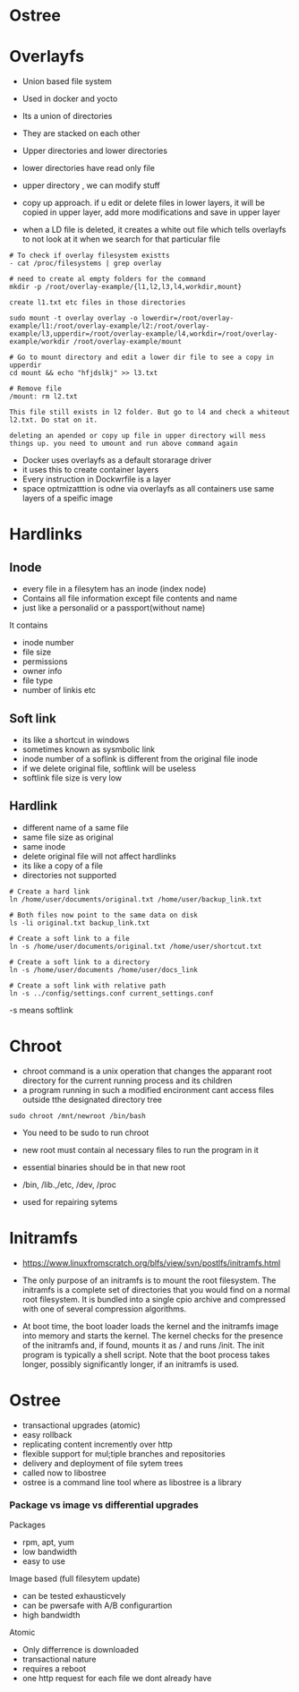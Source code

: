 Ostree
======

# Overlayfs

- Union based file system
- Used in docker and yocto

- Its a union of directories
- They are stacked on each other
- Upper directories and lower directories
- lower directories have read only file
- upper directory , we can modify stuff

- copy up approach. if u edit or delete files in lower layers, it will be copied in upper layer, add more modifications and save in upper layer
- when a LD file is deleted, it creates a white out file which tells overlayfs to not look at it when we search for that particular file


```
# To check if overlay filesystem existts
- cat /proc/filesystems | grep overlay

# need to create al empty folders for the command
mkdir -p /root/overlay-example/{l1,l2,l3,l4,workdir,mount}

create l1.txt etc files in those directories

sudo mount -t overlay overlay -o lowerdir=/root/overlay-example/l1:/root/overlay-example/l2:/root/overlay-example/l3,upperdir=/root/overlay-example/l4,workdir=/root/overlay-example/workdir /root/overlay-example/mount

# Go to mount directory and edit a lower dir file to see a copy in upperdir
cd mount && echo "hfjdslkj" >> l3.txt

# Remove file
/mount: rm l2.txt

This file still exists in l2 folder. But go to l4 and check a whiteout l2.txt. Do stat on it.

deleting an apended or copy up file in upper directory will mess things up. you need to umount and run above command again
```

- Docker uses overlayfs as a default storarage driver
- it uses this to create container layers
- Every instruction in Dockwrfile is a layer
- space optmizatttion is odne via overlayfs as all containers use same layers of a speific image

# Hardlinks

## Inode
- every file in a filesytem has an inode (index node)
- Contains all file information except file contents and name
- just like a personalid or a passport(without name)

It contains
- inode number
- file size
- permissions
- owner info
- file type
- number of linkis etc

## Soft link
- its like a shortcut in windows
- sometimes known as sysmbolic link
- inode number of a soflink is different from the original file inode
- if we delete original file, softlink will be useless
- softlink file size is very low

## Hardlink
- different name of a same file
- same file size as original
- same inode
- delete original file will not affect hardlinks
- its like a copy of a file
- directories not supported

```
# Create a hard link
ln /home/user/documents/original.txt /home/user/backup_link.txt

# Both files now point to the same data on disk
ls -li original.txt backup_link.txt

# Create a soft link to a file
ln -s /home/user/documents/original.txt /home/user/shortcut.txt

# Create a soft link to a directory
ln -s /home/user/documents /home/user/docs_link

# Create a soft link with relative path
ln -s ../config/settings.conf current_settings.conf
```

-s means softlink

# Chroot
- chroot command is a unix operation that changes the apparant root directory for the current running process and its children
- a program running in such a modified encironment cant access files outside tthe designated directory tree

```
sudo chroot /mnt/newroot /bin/bash
```

- You need to be sudo to run chroot
- new root must contain al necessary  files to run the program in it
- essential binaries should be in that new root
- /bin, /lib.,/etc, /dev, /proc

- used for repairing sytems


# Initramfs

- https://www.linuxfromscratch.org/blfs/view/svn/postlfs/initramfs.html
- The only purpose of an initramfs is to mount the root filesystem. The initramfs is a complete set of directories that you would find on a normal root filesystem. It is bundled into a single cpio archive and compressed with one of several compression algorithms.

- At boot time, the boot loader loads the kernel and the initramfs image into memory and starts the kernel. The kernel checks for the presence of the initramfs and, if found, mounts it as / and runs /init. The init program is typically a shell script. Note that the boot process takes longer, possibly significantly longer, if an initramfs is used.

# Ostree

- transactional upgrades (atomic)
- easy rollback
- replicating content incremently over http
- flexible support for mul;tiple branches and repositories
- delivery and deployment of file sytem trees
- called now to libostree
- ostree is a command line tool where as libostree is a library


### Package vs image vs differential upgrades

Packages
- rpm, apt, yum
- low bandwidth
- easy to use

Image based (full filesytem update)
- can be tested exhausticvely
- can be pwersafe with A/B configurartion
- high bandwidth

Atomic
- Only differrence is downloaded
- transactional nature
- requires a reboot
- one http request for each file we dont already have

